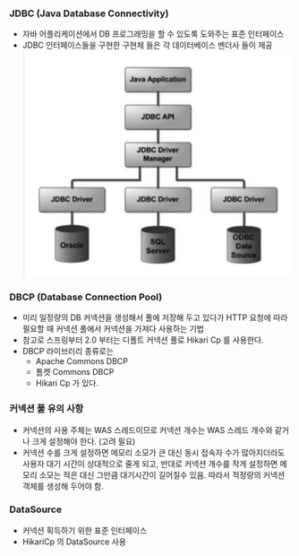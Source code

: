 ### JDBC (Java Database Connectivity)
- 자바 어플리케이션에서 DB 프로그래밍을 할 수 있도록 도와주는 표준 인터페이스
- JDBC 인터페이스들을 구현한 구현체 들은 각 데이터베이스 벤더사 들이 제공
![img_5.png](img_5.png)

### DBCP (Database Connection Pool)
- 미리 일정량의 DB 커넥션을 생성해서 풀에 저장해 두고 있다가 HTTP 요청에 따라 필요할 때 커넥션 풀에서 커넥션을 가져다 사용하는 기법
- 참고로 스프링부터 2.0 부터는 디폴트 커넥션 풀로 Hikari Cp 를 사용한다.
- DBCP 라이브러리 종류로는
  - Apache Commons DBCP
  - 톰켓 Commons DBCP
  - Hikari Cp 가 있다.

### 커넥션 풀 유의 사항
- 커넥션의 사용 주체는 WAS 스레드이므로 커넥션 개수는 WAS 스레드 개수와 같거나 크게 설정해야 한다. (고려 필요)
- 커넥션 수를 크게 설정하면 메모리 소모가 큰 대신 동시 접속자 수가 많아지더라도 사용자 대기 시간이 상대적으로 줄게 되고, 
반대로 커넥션 개수를 작게 설정하면 메모리 소모는 적은 대신 그만큼 대기시간이 길어질수 있음. 따라서 적정량의 커넥션 객체를 생성해 두어야 함.

### DataSource
- 커넥션 획득하기 위한 표준 인터페이스
- HikariCp 의 DataSource 사용

